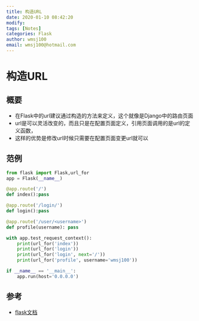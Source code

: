 ```yaml
---
title: 构造URL
date: 2020-01-10 08:42:20
modify: 
tags: [Notes]
categories: Flask
author: wmsj100
email: wmsj100@hotmail.com
---
```


# 构造URL

## 概要

- 在Flask中的url建议通过构造的方法来定义，这个就像是Django中的路由页面
- url是可以灵活改变的，而且只是在配置页面定义，引用页面调用的是url的定义函数，
- 这样的优势是修改url时候只需要在配置页面变更url就可以

## 范例
```python
from flask import Flask,url_for
app = Flask(__name__)

@app.route('/')
def index():pass

@app.route('/login/')
def login():pass

@app.route('/user/<username>')
def profile(username): pass

with app.test_request_context():
    print(url_for('index'))
    print(url_for('login'))
    print(url_for('login', next='/'))
    print(url_for('profile', username='wmsj100'))

if __name__ == '__main__':
    app.run(host='0.0.0.0')
```

## 参考

- [flask文档](http://docs.jinkan.org/docs/flask/quickstart.html)
